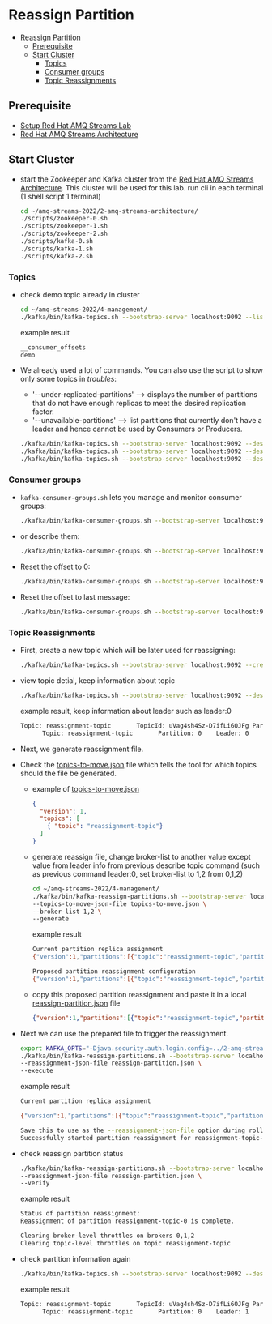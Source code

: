 # Reassign Partition

<!-- TOC -->

- [Reassign Partition](#reassign-partition)
  - [Prerequisite](#prerequisite)
  - [Start Cluster](#start-cluster)
    - [Topics](#topics)
    - [Consumer groups](#consumer-groups)
    - [Topic Reassignments](#topic-reassignments)

<!-- /TOC -->

## Prerequisite

* [Setup Red Hat AMQ Streams Lab](./../setup.md)
* [Red Hat AMQ Streams Architecture](../2-amq-streams-architecture/architecture.md)

## Start Cluster

* start the Zookeeper and Kafka cluster from the [Red Hat AMQ Streams Architecture](../2-amq-streams-architecture/architecture.md). This cluster will be used for this lab. run cli in each terminal (1 shell script 1 terminal)
  ```bash
  cd ~/amq-streams-2022/2-amq-streams-architecture/
  ./scripts/zookeeper-0.sh
  ./scripts/zookeeper-1.sh
  ./scripts/zookeeper-2.sh
  ./scripts/kafka-0.sh
  ./scripts/kafka-1.sh
  ./scripts/kafka-2.sh
  ```
  
### Topics
* check demo topic already in cluster
  ```bash
  cd ~/amq-streams-2022/4-management/
  ./kafka/bin/kafka-topics.sh --bootstrap-server localhost:9092 --list
  ```
  example result
  ```bash
  __consumer_offsets
  demo
  ```
* We already used a lot of commands. You can also use the script to show only some topics in _troubles_:
  * '--under-replicated-partitions' --> displays the number of partitions that do not have enough replicas to meet the desired replication factor.
  * '--unavailable-partitions' --> list partitions that currently don't have a leader and hence cannot be used by Consumers or Producers.

  ```bash
  ./kafka/bin/kafka-topics.sh --bootstrap-server localhost:9092 --describe
  ./kafka/bin/kafka-topics.sh --bootstrap-server localhost:9092 --describe --under-replicated-partitions
  ./kafka/bin/kafka-topics.sh --bootstrap-server localhost:9092 --describe --unavailable-partitions
  ```

### Consumer groups

* `kafka-consumer-groups.sh` lets you manage and monitor consumer groups:

  ```bash
  ./kafka/bin/kafka-consumer-groups.sh --bootstrap-server localhost:9092 --all-groups --list
  ```

* or describe them:

  ```bash
  ./kafka/bin/kafka-consumer-groups.sh --bootstrap-server localhost:9092 --all-groups --describe
  ```

* Reset the offset to 0:

  ```bash
  ./kafka/bin/kafka-consumer-groups.sh --bootstrap-server localhost:9092 --reset-offsets --to-earliest --group replay-group --topic demo --execute
  ```

* Reset the offset to last message:

  ```bash
  ./kafka/bin/kafka-consumer-groups.sh --bootstrap-server localhost:9092 --reset-offsets --to-latest --group replay-group --topic demo --execute
  ```

### Topic Reassignments

* First, create a new topic which will be later used for reassigning:

  ```bash
  ./kafka/bin/kafka-topics.sh --bootstrap-server localhost:9092 --create --topic reassignment-topic --partitions 1 --replication-factor 1
  ```
* view topic detial, keep information about topic
  ```bash
  ./kafka/bin/kafka-topics.sh --bootstrap-server localhost:9092 --describe --topic reassignment-topic
  ```
  example result, keep information about leader such as leader:0
  ```bash
  Topic: reassignment-topic       TopicId: uVag4sh4Sz-D7ifLi6OJFg PartitionCount: 1       ReplicationFactor: 1    Configs: segment.bytes=104857600
        Topic: reassignment-topic       Partition: 0    Leader: 0       Replicas: 0     Isr: 0
  ```
* Next, we generate reassignment file.
* Check the [topics-to-move.json](topics-to-move.json) file which tells the tool for which topics should the file be generated.
  * example of [topics-to-move.json](topics-to-move.json)
    ```json
    {
      "version": 1,
      "topics": [
        { "topic": "reassignment-topic"}
      ]
    }
    ```
  * generate reassign file, change broker-list to another value except value from leader info from previous describe topic command  (such as previous command leader:0, set broker-list to 1,2 from 0,1,2)
    ```bash
    cd ~/amq-streams-2022/4-management/
    ./kafka/bin/kafka-reassign-partitions.sh --bootstrap-server localhost:9092 \
    --topics-to-move-json-file topics-to-move.json \
    --broker-list 1,2 \
    --generate
    ```
    example result 
    ```bash
    Current partition replica assignment
    {"version":1,"partitions":[{"topic":"reassignment-topic","partition":0,"replicas":[0],"log_dirs":["any"]}]}

    Proposed partition reassignment configuration
    {"version":1,"partitions":[{"topic":"reassignment-topic","partition":0,"replicas":[1],"log_dirs":["any"]}]}
    ```
  * copy this proposed partition reassignment and paste it in a local [reassign-partition.json](reassign-partition.json) file
    ```json
    {"version":1,"partitions":[{"topic":"reassignment-topic","partition":0,"replicas":[1],"log_dirs":["any"]}]}
    ```
  
* Next we can use the prepared file to trigger the reassignment.

  ```bash
  export KAFKA_OPTS="-Djava.security.auth.login.config=../2-amq-streams-architecture/configs/kafka/jaas.config"
  ./kafka/bin/kafka-reassign-partitions.sh --bootstrap-server localhost:9092 \
  --reassignment-json-file reassign-partition.json \
  --execute
  ```
  example result
  ```bash
  Current partition replica assignment

  {"version":1,"partitions":[{"topic":"reassignment-topic","partition":0,"replicas":[0],"log_dirs":["any"]}]}

  Save this to use as the --reassignment-json-file option during rollback
  Successfully started partition reassignment for reassignment-topic-0
  ```
* check reassign partition status 
  ```bash
  ./kafka/bin/kafka-reassign-partitions.sh --bootstrap-server localhost:9092 \
  --reassignment-json-file reassign-partition.json \
  --verify
  ```
  example result
  ```bash
  Status of partition reassignment:
  Reassignment of partition reassignment-topic-0 is complete.

  Clearing broker-level throttles on brokers 0,1,2
  Clearing topic-level throttles on topic reassignment-topic
  ```
* check partition information again
  ```bash
  ./kafka/bin/kafka-topics.sh --bootstrap-server localhost:9092 --describe --topic reassignment-topic
  ```
  example result
  ```bash
  Topic: reassignment-topic       TopicId: uVag4sh4Sz-D7ifLi6OJFg PartitionCount: 1       ReplicationFactor: 1    Configs: segment.bytes=104857600
        Topic: reassignment-topic       Partition: 0    Leader: 1       Replicas: 1     Isr: 1
  ```

